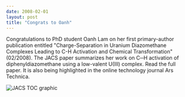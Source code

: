 ```yaml
---
date: 2008-02-01
layout: post
title: "Congrats to Oanh"
---
```


Congratulations to PhD student Oanh Lam on her first primary-author publication entitled "Charge-Separation in Uranium Diazomethane Complexes Leading to C-H Activation and Chemical Transformation" (02/2008). 
The JACS paper summarizes her work on C─H activation of diphenyldiazomethane using a  low-valent U(III) complex. Read the full paper. 
It is also  being highlighted in the online technology journal Ars Technica. 

![JACS TOC graphic](img/OanhJACSTOC.jpg)